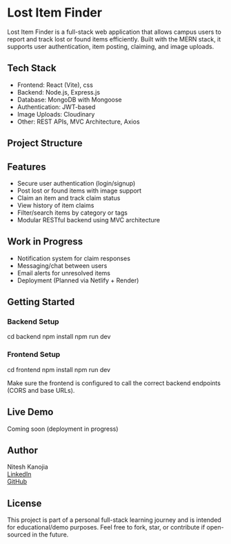 # Lost Item Finder

Lost Item Finder is a full-stack web application that allows campus users to report and track lost or found items efficiently. Built with the MERN stack, it supports user authentication, item posting, claiming, and image uploads.

## Tech Stack

- Frontend: React (Vite), css
- Backend: Node.js, Express.js
- Database: MongoDB with Mongoose
- Authentication: JWT-based
- Image Uploads: Cloudinary
- Other: REST APIs, MVC Architecture, Axios

## Project Structure


## Features

- Secure user authentication (login/signup)
- Post lost or found items with image support
- Claim an item and track claim status
- View history of item claims
- Filter/search items by category or tags
- Modular RESTful backend using MVC architecture

## Work in Progress

- Notification system for claim responses
- Messaging/chat between users
- Email alerts for unresolved items
- Deployment (Planned via Netlify + Render)

## Getting Started

### Backend Setup

cd backend
npm install
npm run dev


### Frontend Setup

cd frontend
npm install
npm run dev


Make sure the frontend is configured to call the correct backend endpoints (CORS and base URLs).

## Live Demo

Coming soon (deployment in progress)

## Author

Nitesh Kanojia  
[LinkedIn](https://inkedin.com/in/nitesh-kkanojia-a839b9309)  
[GitHub](https://github.com/nitesh0409)

## License

This project is part of a personal full-stack learning journey and is intended for educational/demo purposes. Feel free to fork, star, or contribute if open-sourced in the future.


